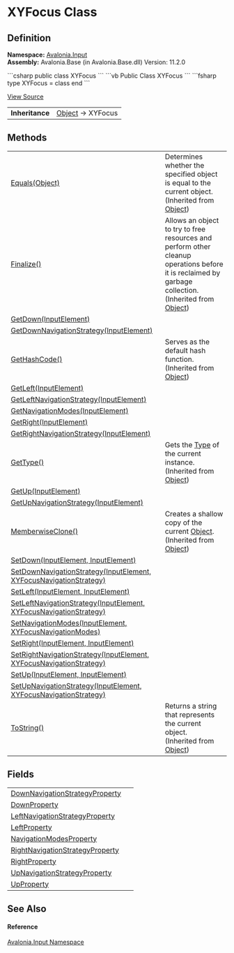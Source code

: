 # XYFocus Class




## Definition
**Namespace:** <a href="N_Avalonia_Input">Avalonia.Input</a>  
**Assembly:** Avalonia.Base (in Avalonia.Base.dll) Version: 11.2.0

<Tabs groupId="api-code-preview">
<TabItem value="csharp" label="C#">
```csharp
public class XYFocus
```
</TabItem>
<TabItem value="vb" label="VB">
```vb
Public Class XYFocus
```
</TabItem>
<TabItem value="fsharp" label="F#">
```fsharp
type XYFocus = class end
```
</TabItem>
</Tabs>



<a href="https://github.com/AvaloniaUI/Avalonia/tree/master/src/Avalonia.Base/Input/Navigation/XYFocus.Properties.cs" title="View the source code">View Source</a>

<table>
<tr><td><strong>Inheritance</strong></td><td><a href="https://learn.microsoft.com/dotnet/api/system.object" target="_blank" rel="noopener noreferrer">Object</a>  →  XYFocus</td></tr>
</table>



## Methods
<table>
<tr>
<td><a href="https://learn.microsoft.com/dotnet/api/system.object.equals#system-object-equals(system-object)" target="_blank" rel="noopener noreferrer">Equals(Object)</a></td>
<td>Determines whether the specified object is equal to the current object.<br />(Inherited from <a href="https://learn.microsoft.com/dotnet/api/system.object" target="_blank" rel="noopener noreferrer">Object</a>)</td>
</tr>
<tr>
<td><a href="https://learn.microsoft.com/dotnet/api/system.object.finalize" target="_blank" rel="noopener noreferrer">Finalize()</a></td>
<td>Allows an object to try to free resources and perform other cleanup operations before it is reclaimed by garbage collection.<br />(Inherited from <a href="https://learn.microsoft.com/dotnet/api/system.object" target="_blank" rel="noopener noreferrer">Object</a>)</td>
</tr>
<tr>
<td><a href="M_Avalonia_Input_XYFocus_GetDown">GetDown(InputElement)</a></td>
<td> </td>
</tr>
<tr>
<td><a href="M_Avalonia_Input_XYFocus_GetDownNavigationStrategy">GetDownNavigationStrategy(InputElement)</a></td>
<td> </td>
</tr>
<tr>
<td><a href="https://learn.microsoft.com/dotnet/api/system.object.gethashcode" target="_blank" rel="noopener noreferrer">GetHashCode()</a></td>
<td>Serves as the default hash function.<br />(Inherited from <a href="https://learn.microsoft.com/dotnet/api/system.object" target="_blank" rel="noopener noreferrer">Object</a>)</td>
</tr>
<tr>
<td><a href="M_Avalonia_Input_XYFocus_GetLeft">GetLeft(InputElement)</a></td>
<td> </td>
</tr>
<tr>
<td><a href="M_Avalonia_Input_XYFocus_GetLeftNavigationStrategy">GetLeftNavigationStrategy(InputElement)</a></td>
<td> </td>
</tr>
<tr>
<td><a href="M_Avalonia_Input_XYFocus_GetNavigationModes">GetNavigationModes(InputElement)</a></td>
<td> </td>
</tr>
<tr>
<td><a href="M_Avalonia_Input_XYFocus_GetRight">GetRight(InputElement)</a></td>
<td> </td>
</tr>
<tr>
<td><a href="M_Avalonia_Input_XYFocus_GetRightNavigationStrategy">GetRightNavigationStrategy(InputElement)</a></td>
<td> </td>
</tr>
<tr>
<td><a href="https://learn.microsoft.com/dotnet/api/system.object.gettype" target="_blank" rel="noopener noreferrer">GetType()</a></td>
<td>Gets the <a href="https://learn.microsoft.com/dotnet/api/system.type" target="_blank" rel="noopener noreferrer">Type</a> of the current instance.<br />(Inherited from <a href="https://learn.microsoft.com/dotnet/api/system.object" target="_blank" rel="noopener noreferrer">Object</a>)</td>
</tr>
<tr>
<td><a href="M_Avalonia_Input_XYFocus_GetUp">GetUp(InputElement)</a></td>
<td> </td>
</tr>
<tr>
<td><a href="M_Avalonia_Input_XYFocus_GetUpNavigationStrategy">GetUpNavigationStrategy(InputElement)</a></td>
<td> </td>
</tr>
<tr>
<td><a href="https://learn.microsoft.com/dotnet/api/system.object.memberwiseclone" target="_blank" rel="noopener noreferrer">MemberwiseClone()</a></td>
<td>Creates a shallow copy of the current <a href="https://learn.microsoft.com/dotnet/api/system.object" target="_blank" rel="noopener noreferrer">Object</a>.<br />(Inherited from <a href="https://learn.microsoft.com/dotnet/api/system.object" target="_blank" rel="noopener noreferrer">Object</a>)</td>
</tr>
<tr>
<td><a href="M_Avalonia_Input_XYFocus_SetDown">SetDown(InputElement, InputElement)</a></td>
<td> </td>
</tr>
<tr>
<td><a href="M_Avalonia_Input_XYFocus_SetDownNavigationStrategy">SetDownNavigationStrategy(InputElement, XYFocusNavigationStrategy)</a></td>
<td> </td>
</tr>
<tr>
<td><a href="M_Avalonia_Input_XYFocus_SetLeft">SetLeft(InputElement, InputElement)</a></td>
<td> </td>
</tr>
<tr>
<td><a href="M_Avalonia_Input_XYFocus_SetLeftNavigationStrategy">SetLeftNavigationStrategy(InputElement, XYFocusNavigationStrategy)</a></td>
<td> </td>
</tr>
<tr>
<td><a href="M_Avalonia_Input_XYFocus_SetNavigationModes">SetNavigationModes(InputElement, XYFocusNavigationModes)</a></td>
<td> </td>
</tr>
<tr>
<td><a href="M_Avalonia_Input_XYFocus_SetRight">SetRight(InputElement, InputElement)</a></td>
<td> </td>
</tr>
<tr>
<td><a href="M_Avalonia_Input_XYFocus_SetRightNavigationStrategy">SetRightNavigationStrategy(InputElement, XYFocusNavigationStrategy)</a></td>
<td> </td>
</tr>
<tr>
<td><a href="M_Avalonia_Input_XYFocus_SetUp">SetUp(InputElement, InputElement)</a></td>
<td> </td>
</tr>
<tr>
<td><a href="M_Avalonia_Input_XYFocus_SetUpNavigationStrategy">SetUpNavigationStrategy(InputElement, XYFocusNavigationStrategy)</a></td>
<td> </td>
</tr>
<tr>
<td><a href="https://learn.microsoft.com/dotnet/api/system.object.tostring" target="_blank" rel="noopener noreferrer">ToString()</a></td>
<td>Returns a string that represents the current object.<br />(Inherited from <a href="https://learn.microsoft.com/dotnet/api/system.object" target="_blank" rel="noopener noreferrer">Object</a>)</td>
</tr>
</table>

## Fields
<table>
<tr>
<td><a href="F_Avalonia_Input_XYFocus_DownNavigationStrategyProperty">DownNavigationStrategyProperty</a></td>
<td> </td>
</tr>
<tr>
<td><a href="F_Avalonia_Input_XYFocus_DownProperty">DownProperty</a></td>
<td> </td>
</tr>
<tr>
<td><a href="F_Avalonia_Input_XYFocus_LeftNavigationStrategyProperty">LeftNavigationStrategyProperty</a></td>
<td> </td>
</tr>
<tr>
<td><a href="F_Avalonia_Input_XYFocus_LeftProperty">LeftProperty</a></td>
<td> </td>
</tr>
<tr>
<td><a href="F_Avalonia_Input_XYFocus_NavigationModesProperty">NavigationModesProperty</a></td>
<td> </td>
</tr>
<tr>
<td><a href="F_Avalonia_Input_XYFocus_RightNavigationStrategyProperty">RightNavigationStrategyProperty</a></td>
<td> </td>
</tr>
<tr>
<td><a href="F_Avalonia_Input_XYFocus_RightProperty">RightProperty</a></td>
<td> </td>
</tr>
<tr>
<td><a href="F_Avalonia_Input_XYFocus_UpNavigationStrategyProperty">UpNavigationStrategyProperty</a></td>
<td> </td>
</tr>
<tr>
<td><a href="F_Avalonia_Input_XYFocus_UpProperty">UpProperty</a></td>
<td> </td>
</tr>
</table>

## See Also


#### Reference
<a href="N_Avalonia_Input">Avalonia.Input Namespace</a>  
